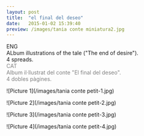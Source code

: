 ```yaml
---
layout: post
title:  "el final del deseo"
date:   2015-01-02 15:39:40
preview: /images/tania conte miniatura2.jpg
---
```



<div class="row">

  <div class="column">
  ENG<br>
  ALbum illustrations of the tale  ("The end of desire").<br> 4 spreads.
</div>

   <div class="column">
   <font color="#808080">
   CAT<br>
   Album il·llustrat del conte "El final del deseo".<br> 4 dobles pàgines.</font><br>
   </div>

 </div>


![Picture 1](/images/tania conte petit-1.jpg)

![Picture 2](/images/tania conte petit-2.jpg)

![Picture 3](/images/tania conte petit-3.jpg)

![Picture 4](/images/tania conte petit-4.jpg)
